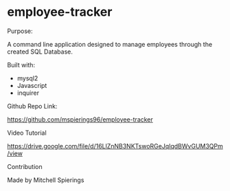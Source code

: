 # employee-tracker

Purpose:

A command line application designed to manage employees through the created SQL Database.

Built with:

- mysql2
- Javascript
- inquirer

Github Repo Link: 

https://github.com/mspierings96/employee-tracker

Video Tutorial

https://drive.google.com/file/d/16LlZnNB3NKTswoRGeJqIqdBWvGUM3QPm/view


Contribution

Made by Mitchell Spierings
